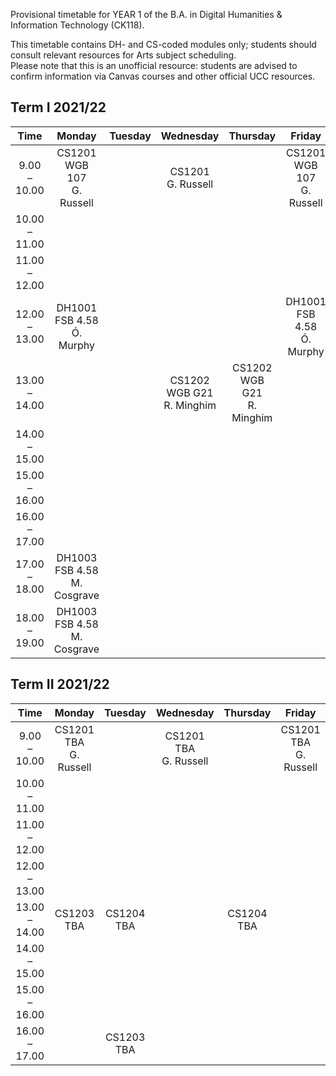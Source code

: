 Provisional timetable for YEAR 1 of the B.A. in Digital Humanities & Information Technology (CK118).  

This timetable contains DH- and CS-coded modules only; students should consult relevant resources for Arts subject scheduling.  
Please note that this is an unofficial resource: students are advised to confirm information via Canvas courses and other official UCC resources.

## Term I 2021/22

|      Time     	|               Monday              	| Tuesday 	|            Wednesday            	|             Thursday            	|              Friday             	|
|:-------------:	|:---------------------------------:	|:-------:	|:-------------------------------:	|:-------------------------------:	|:-------------------------------:	|
|  9.00 – 10.00 	|  CS1201<br>WGB 107<br>G. Russell  	|         	|      CS1201 <br>G. Russell      	|                                 	| CS1201<br>WGB 107<br>G. Russell 	|
| 10.00 – 11.00 	|                                   	|         	|                                 	|                                 	|                                 	|
| 11.00 – 12.00 	|                                   	|         	|                                 	|                                 	|                                 	|
| 12.00 – 13.00 	|  DH1001<br>FSB 4.58<br>Ó. Murphy  	|         	|                                 	|                                 	| DH1001<br>FSB 4.58<br>Ó. Murphy 	|
| 13.00 – 14.00 	|                                   	|         	| CS1202<br>WGB G21<br>R. Minghim 	| CS1202<br>WGB G21<br>R. Minghim 	|                                 	|
| 14.00 – 15.00 	|                                   	|         	|                                 	|                                 	|                                 	|
| 15.00 – 16.00 	|                                   	|         	|                                 	|                                 	|                                 	|
| 16.00 – 17.00 	|                                   	|         	|                                 	|                                 	|                                 	|
| 17.00 – 18.00 	| DH1003<br>FSB 4.58<br>M. Cosgrave 	|         	|                                 	|                                 	|                                 	|
| 18.00 – 19.00 	| DH1003<br>FSB 4.58<br>M. Cosgrave 	|         	|                                 	|                                 	|                                 	|

## Term II 2021/22

|      Time     	|            Monday           	|    Tuesday    	|           Wednesday          	|    Thursday   	|            Friday           	|
|:-------------:	|:---------------------------:	|:-------------:	|:----------------------------:	|:-------------:	|:---------------------------:	|
|  9.00 – 10.00 	| CS1201<br>TBA<br>G. Russell 	|               	| CS1201 <br>TBA<br>G. Russell 	|               	| CS1201<br>TBA<br>G. Russell 	|
| 10.00 – 11.00 	|                             	|               	|                              	|               	|                             	|
| 11.00 – 12.00 	|                             	|               	|                              	|               	|                             	|
| 12.00 – 13.00 	|                             	|               	|                              	|               	|                             	|
| 13.00 – 14.00 	|        CS1203<br>TBA        	| CS1204<br>TBA 	|                              	| CS1204<br>TBA 	|                             	|
| 14.00 – 15.00 	|                             	|               	|                              	|               	|                             	|
| 15.00 – 16.00 	|                             	|               	|                              	|               	|                             	|
| 16.00 – 17.00 	|                             	| CS1203<br>TBA 	|                              	|               	|                             	
